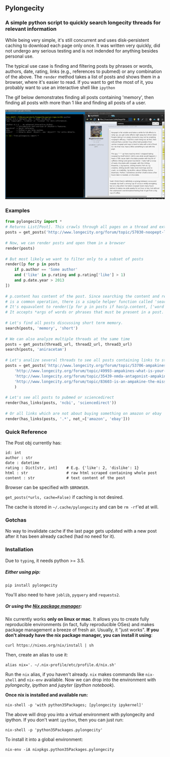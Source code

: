 ## Pylongecity
### A simple python script to quickly search longecity threads for relevant information


While being very simple, it's still concurrent and uses disk-persistent caching to download each page only once. It was written very quickly, did not undergo any serious testing and is not indended for anything besides personal use.


The typical use case is finding and filtering posts by phrases or words, authors, date, rating, links (e.g., references to pubmed) or any combination of the above. The `render` method takes a list of posts and shows them in a browser, where it's easier to read. If you want to get the most of it, you probably want to use an interactive shell like `ipython`

The gif below demonstrates finding all posts containing 'memory', then finding all posts with more than 1 like and finding all posts of a user.

![demo](demo.gif)

### Examples

```python
from pylongecity import *
# Returns List[Post]. This crawls through all pages on a thread and extracts a list of posts.
posts = get_posts('http://www.longecity.org/forum/topic/57030-noopept-long-term-experience-more-than-a-simple-nootropic/')

# Now, we can render posts and open them in a browser
render(posts)

# But most likely we want to filter only to a subset of posts
render([p for p in posts
	if p.author == 'Some author'
    and ('like' in p.rating and p.rating['like'] > 1)
    and p.date.year > 2013
])

# p.content has content of the post. Since searching the content and rending results
# is a common operation, there is a simple helper function called 'search'. 
# It's equavalent to render([p for p in posts if has(p.content, ['word']))
# It accepts *args of words or phrases that must be present in a post. 

# Let's find all posts discussing short term memory.  
search(posts, 'memory', 'short')

# We can also analyze multiple threads at the same time
posts = get_posts(thread1_url, thread2_url, thread3_url)
search(posts, 'aniracetam')

# Let's analize several threads to see all posts containing links to studies
posts = get_posts('http://www.longecity.org/forum/topic/53706-ampakines/',
	'http://www.longecity.org/forum/topic/49993-ampakines-what-is-your-honest-opinion/',
	'http://www.longecity.org/forum/topic/35439-nmda-antagonist-ampakine/',
    'http://www.longecity.org/forum/topic/83603-is-an-ampakine-the-missing-piece-of-ciltp/'
    )
 
# Let's see all posts to pubmed or sciencedirect
render(has_links(posts, 'ncbi', 'sciencedirect'))

# Or all links which are not about buying something on amazon or ebay
render(has_links(posts, '.*', not_=['amazon', 'ebay']))


```

### Quick Reference

The Post obj currently has:

```
id: int
author : str
date : datetime            
rating : Dict[str, int]    # E.g. {'like': 2, 'dislike': 1}
html : str                 # raw html scraped containing whole post
content : str              # text content of the post
```

Browser can be specified with `$BROWSER`.

`get_posts(*urls, cache=False)` if caching is not desired.

The cache is stored in `~/.cache/pylongecity` and can be `rm -rf`'ed at will. 

### Gotchas

No way to invalidate cache if the last page gets updated with a new post after it has been already cached (had no need for it). 

### Installation

Due to `typing`, it needs python >= 3.5.

##### Either using pip:

`pip install pylongecity`

You'll also need to have `joblib`, `pyquery` and `requests2`.

##### Or using the [Nix package manager](https://nixos.org/nix/):

Nix currently works **only on linux or mac**. It allows you to create fully reproducible environments (in fact, fully reproducible OSes) 
and makes package management a breeze of fresh air. Usually, it "just works". **If you don't already have the nix package manager, you can install it using**:

`curl https://nixos.org/nix/install | sh`

Then, create an alias to use it: 

`alias nix='. ~/.nix-profile/etc/profile.d/nix.sh'`

Run the `nix` alias, if you haven't already. 
`nix` makes commands like `nix-shell` and `nix-env` available.
Now we  can drop into the environment with *pylongecity*, *ipython* and *jupyter* (*ipython notebook*).

**Once nix is installed and available run:**

`nix-shell -p 'with python35Packages; [pylongecity ipykernel]'`

The above will drop you into a virtual environment with pylongecity and ipython.
If you don't want `ipython`, then you can just run:

`nix-shell -p 'python35Packages.pylongecity'`

To install it into a global environment:

`nix-env -iA nixpkgs.python35Packages.pylongecity`
